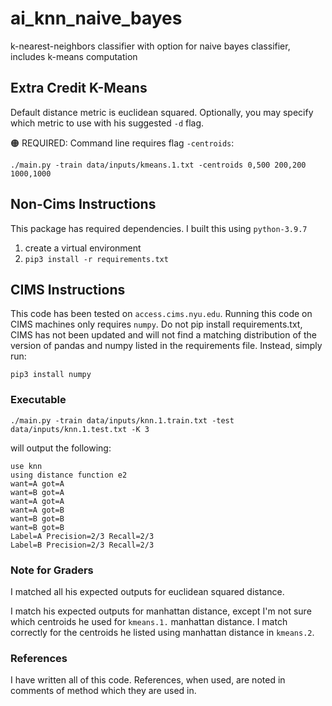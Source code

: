 # ai_knn_naive_bayes
k-nearest-neighbors classifier with option for naive bayes classifier, includes k-means computation


## Extra Credit K-Means

Default distance metric is euclidean squared. Optionally, you may specify which metric to use with his suggested `-d` flag.

:orange_circle: REQUIRED: Command line requires flag `-centroids`:

`./main.py -train data/inputs/kmeans.1.txt -centroids 0,500 200,200 1000,1000`


## Non-Cims Instructions

This package has required dependencies. I built this using `python-3.9.7`

1. create a virtual environment
2. `pip3 install -r requirements.txt`


## CIMS Instructions

This code has been tested on `access.cims.nyu.edu`. Running this code on CIMS machines only requires `numpy`. Do not pip install requirements.txt, CIMS has not been updated and will not find a matching distribution of the version of pandas and numpy listed in the requirements file. Instead, simply run:

`pip3 install numpy`


### Executable
`./main.py -train data/inputs/knn.1.train.txt -test data/inputs/knn.1.test.txt -K 3`

will output the following:
```
use knn
using distance function e2
want=A got=A
want=B got=A
want=A got=A
want=A got=B
want=B got=B
want=B got=B
Label=A Precision=2/3 Recall=2/3
Label=B Precision=2/3 Recall=2/3
```




### Note for Graders
I matched all his expected outputs for euclidean squared distance.

I match his expected outputs for manhattan distance, except I'm not sure which centroids he used for `kmeans.1.` manhattan distance. I match correctly for the centroids he listed using manhattan distance in `kmeans.2`.


### References
I have written all of this code. References, when used, are noted in comments of method which they are used in.
